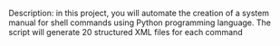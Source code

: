 Description: in this project, you will automate the creation of a system manual 
for shell commands using Python programming language. The script will generate 20 
structured XML files for each command
